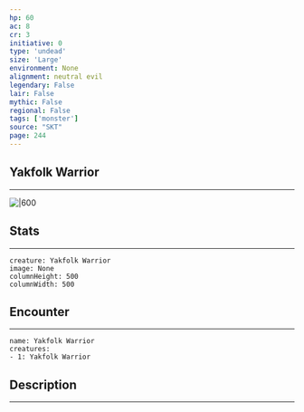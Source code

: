 ```yaml
---
hp: 60
ac: 8
cr: 3
initiative: 0
type: 'undead'    
size: 'Large'
environment: None
alignment: neutral evil
legendary: False
lair: False
mythic: False
regional: False
tags: ['monster']
source: "SKT"
page: 244
---
```


## Yakfolk Warrior
---

![|600](D:/Program%20Files/5e.tools/img/bestiary/SKT/Yakfolk%20Warrior.jpg)

## Stats
---

```statblock
creature: Yakfolk Warrior
image: None
columnHeight: 500
columnWidth: 500
```

## Encounter
---

```encounter-table
name: Yakfolk Warrior
creatures:
- 1: Yakfolk Warrior
```

## Description
---





